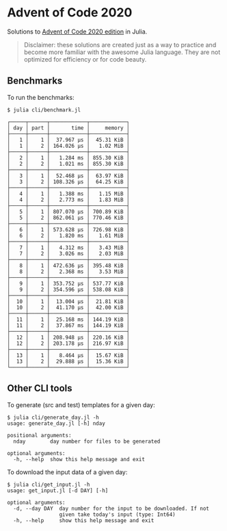 # Advent of Code 2020

Solutions to [Advent of Code 2020 edition](https://adventofcode.com/2020) in Julia.

> Disclaimer: these solutions are created just as a way to practice and become more familiar
with the awesome Julia language. They are not optimized for efficiency or for code beauty.

## Benchmarks

To run the benchmarks:

    $ julia cli/benchmark.jl

```
┌─────┬──────┬────────────┬────────────┐
│ day │ part │       time │     memory │
├─────┼──────┼────────────┼────────────┤
│   1 │    1 │  37.967 μs │  45.31 KiB │
│   1 │    2 │ 164.026 μs │   1.02 MiB │
├─────┼──────┼────────────┼────────────┤
│   2 │    1 │   1.284 ms │ 855.30 KiB │
│   2 │    2 │   1.021 ms │ 855.30 KiB │
├─────┼──────┼────────────┼────────────┤
│   3 │    1 │  52.468 μs │  63.97 KiB │
│   3 │    2 │ 108.326 μs │  64.25 KiB │
├─────┼──────┼────────────┼────────────┤
│   4 │    1 │   1.388 ms │   1.15 MiB │
│   4 │    2 │   2.773 ms │   1.83 MiB │
├─────┼──────┼────────────┼────────────┤
│   5 │    1 │ 807.070 μs │ 700.89 KiB │
│   5 │    2 │ 862.061 μs │ 770.46 KiB │
├─────┼──────┼────────────┼────────────┤
│   6 │    1 │ 573.628 μs │ 726.98 KiB │
│   6 │    2 │   1.820 ms │   1.61 MiB │
├─────┼──────┼────────────┼────────────┤
│   7 │    1 │   4.312 ms │   3.43 MiB │
│   7 │    2 │   3.026 ms │   2.03 MiB │
├─────┼──────┼────────────┼────────────┤
│   8 │    1 │ 472.636 μs │ 395.48 KiB │
│   8 │    2 │   2.368 ms │   3.53 MiB │
├─────┼──────┼────────────┼────────────┤
│   9 │    1 │ 353.752 μs │ 537.77 KiB │
│   9 │    2 │ 354.596 μs │ 538.08 KiB │
├─────┼──────┼────────────┼────────────┤
│  10 │    1 │  13.004 μs │  21.81 KiB │
│  10 │    2 │  41.170 μs │  42.00 KiB │
├─────┼──────┼────────────┼────────────┤
│  11 │    1 │  25.168 ms │ 144.19 KiB │
│  11 │    2 │  37.867 ms │ 144.19 KiB │
├─────┼──────┼────────────┼────────────┤
│  12 │    1 │ 208.948 μs │ 220.16 KiB │
│  12 │    2 │ 203.178 μs │ 216.97 KiB │
├─────┼──────┼────────────┼────────────┤
│  13 │    1 │   8.464 μs │  15.67 KiB │
│  13 │    2 │  29.888 μs │  15.36 KiB │
└─────┴──────┴────────────┴────────────┘

```

## Other CLI tools

To generate (src and test) templates for a given day:
```
$ julia cli/generate_day.jl -h
usage: generate_day.jl [-h] nday

positional arguments:
  nday        day number for files to be generated

optional arguments:
  -h, --help  show this help message and exit
```

To download the input data of a given day:
```
$ julia cli/get_input.jl -h
usage: get_input.jl [-d DAY] [-h]

optional arguments:
  -d, --day DAY  day number for the input to be downloaded. If not
                 given take today's input (type: Int64)
  -h, --help     show this help message and exit
```
